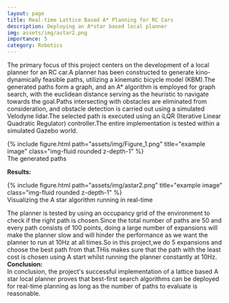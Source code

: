 ```yaml
---
layout: page
title: Real-time Lattice Based A* Planning for RC Cars
description: Deploying an A*star based local planner
img: assets/img/astar2.png
importance: 5
category: Robotics
---
```



The primary focus of this project centers on the development of a local planner for an RC car.A planner has been constructed to generate kino-dynamically feasible paths, utilizing a kinematic bicycle model (KBM).The generated paths form a graph, and an A* algorithm is employed for graph search, with the euclidean distance serving as the heuristic to navigate towards the goal.Paths intersecting with obstacles are eliminated from consideration, and obstacle detection is carried out using a simulated Velodyne lidar.The selected path is executed using an iLQR (Iterative Linear Quadratic Regulator) controller.The entire implementation is tested within a simulated Gazebo world.
<div class="row justify-content-sm-center">
     <div class="col-sm mt-3 mt-md-0">
        {% include figure.html path="assets/img/Figure_1.png" title="example image" class="img-fluid rounded z-depth-1"  %}
    </div>
</div> 
<div class="caption">
    The generated paths
</div>


**Results:**<br>

<div class="row justify-content-sm-center">
     <div class="col-sm mt-3 mt-md-0">
        {% include figure.html path="assets/img/astar2.png" title="example image" class="img-fluid rounded z-depth-1"  %}
    </div>
</div> 
<div class="caption">
    Visualizing the A star algorithm running in real-time
</div>

The planner is tested by using an occupancy grid of the environment to check if the right path is chosen.Since the total number of paths are 50 and every path consists of 100 points, doing a large number of expansions will make the planner slow and will hinder the performance as we want the planner to run at 10Hz at all times.So in this project,we do 5 expansions and choose the best path from that.THis makes sure that the path with the least cost is chosen using A start whilst running the planner constantly at 10Hz.<br>
**Conclusion:**<br>
In conclusion, the project's successful implementation of  a lattice based A star local planner proves that best-first search algorithms can be deployed for real-time planning as long as the number of paths to evaluate is reasonable.